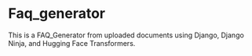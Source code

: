# Faq_generator
This is a FAQ_Generator from uploaded documents using Django, Django Ninja, and Hugging Face Transformers.
